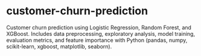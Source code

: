 # customer-churn-prediction
Customer churn prediction using Logistic Regression, Random Forest, and XGBoost. Includes data preprocessing, exploratory analysis, model training, evaluation metrics, and feature importance with Python (pandas, numpy, scikit-learn, xgboost, matplotlib, seaborn).
